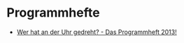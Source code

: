# Programmhefte

- [Wer hat an der Uhr gedreht? - Das Programmheft 2013!](https://issuu.com/tensingmoers/docs/programmheft?e=18835231/36839950)
